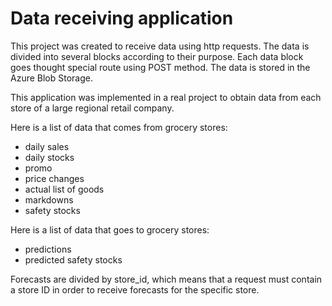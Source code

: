 # Data receiving application

This project was created to receive data using http requests.
The data is divided into several blocks according to their purpose. Each data block goes thought special route using POST method. The data is stored in the Azure Blob Storage.

This application was implemented in a real project to obtain data from each store of a large regional retail company. 

Here is a list of data that comes from grocery stores:
* daily sales
* daily stocks 
* promo 
* price changes
* actual list of goods
* markdowns
* safety stocks

Here is a list of data that goes to grocery stores:
* predictions
* predicted safety stocks

Forecasts are divided by store_id, which means that a request must contain a store ID in order to receive forecasts for the specific store.